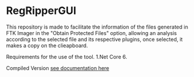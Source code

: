 # RegRipperGUI
This repository is made to facilitate the information of the files generated in FTK Imager in the "Obtain Protected Files" option, allowing an analysis according to the selected file and its respective plugins, once selected, it makes a copy on the clieapboard.

Requirements for the use of the tool.
1.Net Core 6.

Compiled Version
<a href="deploy/deploy.zip" target="_blank" />
see documentation [here](deploy/deploy.zip)
